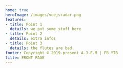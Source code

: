 ```yaml
---
home: true 
heroImage: /images/vuejsradar.png
features:
- title: Point 1 
  details: we put some stuff here 
- title: Point 2 
  details: extra infos 
- title: Point 3
  details: the flutes are bad. 
footer: Copyright © 2019-present A.J.E.M | FB YTB
title: FRONT PAGE
---
```

